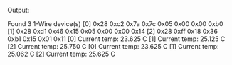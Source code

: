 Output:

Found 3 1-Wire device(s)
[0] 0x28 0xc2 0x7a 0x7c 0x05 0x00 0x00 0xb0
[1] 0x28 0xd1 0x46 0x15 0x05 0x00 0x00 0x14
[2] 0x28 0xff 0x18 0x36 0xb1 0x15 0x01 0x11
[0] Current temp: 23.625 C
[1] Current temp: 25.125 C
[2] Current temp: 25.750 C
[0] Current temp: 23.625 C
[1] Current temp: 25.062 C
[2] Current temp: 25.625 C

